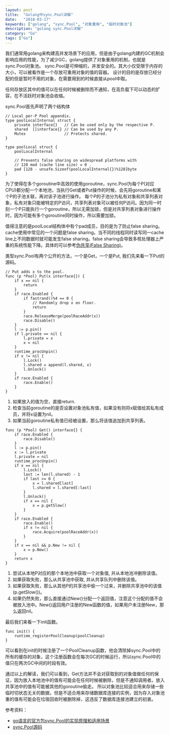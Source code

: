 ```yaml
---
layout: post
title:  "Golang中sync.Pool详解"
date:   "2018-03-17"
keywords: ["golang", "sync.Pool", "对象重用", "临时对象池"]
description: "golang sync.Pool详解"
category: "Go"
tags: ["Go"]
---
```



我们通常用golang来构建高并发场景下的应用，但是由于golang内建的GC机制会影响应用的性能，为了减少GC，golang提供了对象重用的机制，也就是sync.Pool对象池。
sync.Pool是可伸缩的，并发安全的。其大小仅受限于内存的大小，可以被看作是一个存放可重用对象的值的容器。
设计的目的是存放已经分配的但是暂时不用的对象，在需要用到的时候直接从pool中取。

任何存放区其中的值可以在任何时候被删除而不通知，在高负载下可以动态的扩容，在不活跃时对象池会收缩。

sync.Pool首先声明了两个结构体

```
// Local per-P Pool appendix.
type poolLocalInternal struct {
	private interface{}   // Can be used only by the respective P.
	shared  []interface{} // Can be used by any P.
	Mutex                 // Protects shared.
}

type poolLocal struct {
	poolLocalInternal

	// Prevents false sharing on widespread platforms with
	// 128 mod (cache line size) = 0 .
	pad [128 - unsafe.Sizeof(poolLocalInternal{})%128]byte
}
```

为了使得在多个goroutine中高效的使用goroutine，sync.Pool为每个P(对应CPU)都分配一个本地池，当执行Get或者Put操作的时候，会先将goroutine和某个P的子池关联，再对该子池进行操作。
每个P的子池分为私有对象和共享列表对象，私有对象只能被特定的P访问，共享列表对象可以被任何P访问。因为同一时刻一个P只能执行一个goroutine，所以无需加锁，但是对共享列表对象进行操作时，因为可能有多个goroutine同时操作，所以需要加锁。

值得注意的是poolLocal结构体中有个pad成员，目的是为了防止false sharing。cache使用中常见的一个问题是false sharing。当不同的线程同时读写同一cache line上不同数据时就可能发生false sharing。false sharing会导致多核处理器上严重的系统性能下降。具体的可以参考[伪共享(False Sharing)](http://ifeve.com/falsesharing/ "http://ifeve.com/falsesharing/")。

类型sync.Pool有两个公开的方法，一个是Get，一个是Put, 我们先来看一下Put的源码。

```
// Put adds x to the pool.
func (p *Pool) Put(x interface{}) {
	if x == nil {
		return
	}
	if race.Enabled {
		if fastrand()%4 == 0 {
			// Randomly drop x on floor.
			return
		}
		race.ReleaseMerge(poolRaceAddr(x))
		race.Disable()
	}
	l := p.pin()
	if l.private == nil {
		l.private = x
		x = nil
	}
	runtime_procUnpin()
	if x != nil {
		l.Lock()
		l.shared = append(l.shared, x)
		l.Unlock()
	}
	if race.Enabled {
		race.Enable()
	}
}

```


1. 如果放入的值为空，直接return.
2. 检查当前goroutine的是否设置对象池私有值，如果没有则将x赋值给其私有成员，并将x设置为nil。
3. 如果当前goroutine私有值已经被设置，那么将该值追加到共享列表。

```
func (p *Pool) Get() interface{} {
	if race.Enabled {
		race.Disable()
	}
	l := p.pin()
	x := l.private
	l.private = nil
	runtime_procUnpin()
	if x == nil {
		l.Lock()
		last := len(l.shared) - 1
		if last >= 0 {
			x = l.shared[last]
			l.shared = l.shared[:last]
		}
		l.Unlock()
		if x == nil {
			x = p.getSlow()
		}
	}
	if race.Enabled {
		race.Enable()
		if x != nil {
			race.Acquire(poolRaceAddr(x))
		}
	}
	if x == nil && p.New != nil {
		x = p.New()
	}
	return x
}
```

1. 尝试从本地P对应的那个本地池中获取一个对象值, 并从本地池冲删除该值。
2. 如果获取失败，那么从共享池中获取, 并从共享队列中删除该值。
3. 如果获取失败，那么从其他P的共享池中偷一个过来，并删除共享池中的该值(p.getSlow())。
4. 如果仍然失败，那么直接通过New()分配一个返回值，注意这个分配的值不会被放入池中。New()返回用户注册的New函数的值，如果用户未注册New，那么返回nil。

最后我们来看一下init函数。

```
func init() {
    runtime_registerPoolCleanup(poolCleanup)
}
```

可以看到在init的时候注册了一个PoolCleanup函数，他会清除掉sync.Pool中的所有的缓存的对象，这个注册函数会在每次GC的时候运行，所以sync.Pool中的值只在两次GC中间的时段有效。

通过以上的解读，我们可以看到，Get方法并不会对获取到的对象值做任何的保证，因为放入本地池中的值有可能会在任何时候被删除，但是不通知调用者。放入共享池中的值有可能被其他的goroutine偷走。
所以对象池比较适合用来存储一些临时切状态无关的数据，但是不适合用来存储数据库连接的实例，因为存入对象池重的值有可能会在垃圾回收时被删除掉，这违反了数据库连接池建立的初衷。

参考资料：

- [go语言的官方包sync.Pool的实现原理和适用场景](http://blog.csdn.net/yongjian_lian/article/details/42058893 "go语言的官方包sync.Pool的实现原理和适用场景")
- [sync.Pool源码](https://golang.org/src/sync/pool.go "sync.Pool源码")
